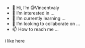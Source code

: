 - 👋 Hi, I’m @Vincentvaly
- 👀 I’m interested in ...
- 🌱 I’m currently learning ...
- 💞️ I’m looking to collaborate on ...
- 📫 How to reach me ...

<!---
Vincentvaly/Vincentvaly is a ✨ special ✨ repository because its `README.md` (this file) appears on your GitHub profile.
You can click the Preview link to take a look at your changes.
--->
i like here

